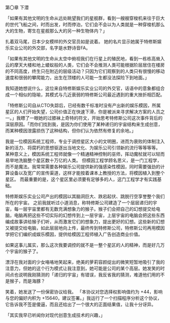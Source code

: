 

第〇章      下潜

「如果有其他文明的生命从远处眺望我们的星舰群，看到一艘艘穿梭机来往于巨大的世代飞船之间，时而出发，时而停泊，它们会不会以为人类就是一种穿梭机那么大的生物，寄生在星舰那么大的另一种生物体内？」

扎着双马尾，日本少女模样的外交官员如是说着。
她的名片显示她属于特修斯娱乐实业公司的外交部，名字是水野诗音FA。

「如果有其他文明的生命从太空中俯视我们在行星上的殖民地，看到一栋栋高耸入云的摩天大楼和地上蝼蚁般的人类，它们会不会推测人类可能根据阶层居住在楼房的不同高度，终生只在附近的层级活动？只因为它们观察到的人类只有很慢的移动速度和很弱的攀爬能力，出生在顶楼的人可能一生都没法探险下到地面。」

我知道她想说什么，这位来自特修斯娱乐实业公司的外交官，话语中的意象都组合成一个相似的隐喻，其模式与几近衰弱的特修斯公司最近遇到的重大挫折相匹配。

「特修斯公司自从CTO失踪后，已经有数千标准时没有产出新的娱乐模因，所属星区的人们开始失望，公司价值正在快速下滑，你是被派来寻求解决方案的人员之一。」我瞟了一眼她的过膝袜上奇特的符文，开始思考特修斯公司这次事件背后的深层原因。「而你们找到我，是因为你们使用了某种递归的宇宙结构来生成创意，而某种模因泄露损伤了这种结构，但你们认为依然有修复的余地。」

我是一位模因系统工程师，专业于调控星区大小的文明圈，进而为衰败的体制注入新的活力、将腐朽的思想驱逐出当地文化、为娱乐公司引领新的流行等等等等。
某种意义上，模因系统工程师就像一个精通精神控制的巫师，挥动魔杖就可以轻而易举地洗脑整个星区数十万亿的人类。
但模因工程学顾名思义，是一门工程学，而不是魔法。我常常需要各种娱乐公司提供新的强感染性模因，同时需要强劲的计算设备以及宽广的宣传渠道，这样才能按着课本上教授的方法，将模因植入到整个星区。
而最重要的是，这个星区里必须要有足够多的人，这门工程学才有实践基础。


特修斯娱乐实业公司产出的模因以其脑洞巨大、跌宕起伏、跳脱行空享誉整个我们所在的宇宙。
之前我就听过小道消息，称特修斯公司建造了一个层层递归的宇宙，每一层宇宙里都有无数充满想象力的猴子。猴子们会把自己的幻想提交给电脑，电脑再把这些不切实际的幻想传到上一层宇宙，上层宇宙的电脑会把这些东西编成故事讲给猴子们听，从而激发它们的想象力，提出更好的幻想。这些新的幻想又被提交给电脑，如此层层地向上传，最终传到特修斯公司，特修斯公司再用模因学把它们编织成娱乐模因，提供给模因工程师植入广告创造商业价值。

如果这事儿属实，那么这次我要调控的就不是一整个星区的人的精神，而是好几万个宇宙的猴子了。


漂浮在我对面的少女咯咯地笑起来，绝美的萝莉容颜绽出的微笑短暂地吸引了我的注意力，但她的这个行为模式让我注意到，她可能是公司的某个高层。她发笑的时间点也说明我刚猜测的「递归的宇宙」有错误，我反省我的猜测，难道他们用的不是猴子，而是海豚？

笑着，她发送了一份保密协议给我。
「本协议对您选择权影响值约为 +44，影响与您的偏好内积为 +15640，建议签署。」我运行了一个扫描程序分析这个协议，它告诉我不签是傻逼，而且还给出了一个很大的正面结果值，让我十分讶异。

「其实我早已听闻你对现代创意生成技术的兴趣，」


 
